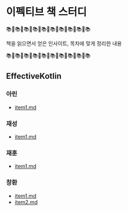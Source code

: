 # 이펙티브 책 스터디
📚🚨📚🚨📚🚨📚🚨📚🚨📚🚨📚🚨📚🚨📚🚨📚

책을 읽으면서 얻은 인사이트, 목차에 맞게 정리한 내용

📚🚨📚🚨📚🚨📚🚨📚🚨📚🚨📚🚨📚🚨📚🚨📚



## EffectiveKotlin
### 아린
- [item1.md](https://github.com/Mash-Up-Android/Effective_Study/tree/main/docs/EffectiveKotlin/아린/item1.md)
### 재성
- [item1.md](https://github.com/Mash-Up-Android/Effective_Study/tree/main/docs/EffectiveKotlin/재성/item1.md)
### 재훈
- [item1.md](https://github.com/Mash-Up-Android/Effective_Study/tree/main/docs/EffectiveKotlin/재훈/item1.md)
### 창환
- [item1.md](https://github.com/Mash-Up-Android/Effective_Study/tree/main/docs/EffectiveKotlin/창환/item1.md)
- [item2.md](https://github.com/Mash-Up-Android/Effective_Study/tree/main/docs/EffectiveKotlin/창환/item2.md)



